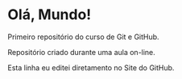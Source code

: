 # Olá, Mundo!
 Primeiro repositório do curso de Git e GitHub.

Repositório criado durante uma aula on-line.

Esta linha eu editei diretamento no Site do GitHub.
